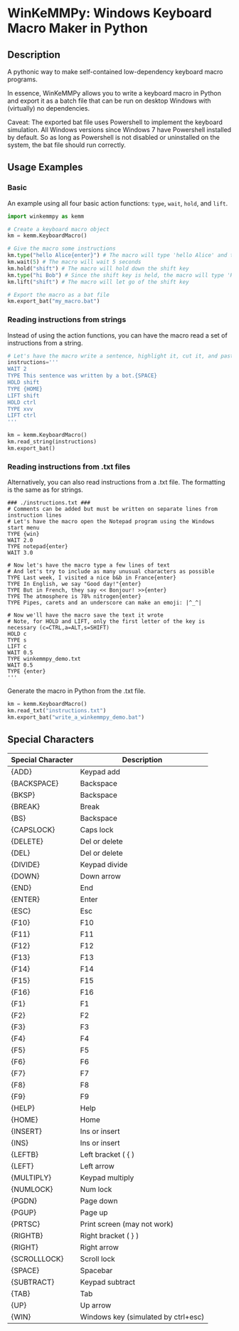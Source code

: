 # WinKeMMPy: Windows Keyboard Macro Maker in Python

## Description

A pythonic way to make self-contained low-dependency keyboard macro programs.

In essence, WinKeMMPy allows you to write a keyboard macro in Python and export it as a batch file that can be run on desktop Windows with (virtually) no dependencies.

Caveat: The exported bat file uses Powershell to implement the keyboard simulation. All Windows versions since Windows 7 have Powershell installed by default. So as long as Powershell is not disabled or uninstalled on the system, the bat file should run correctly.

## Usage Examples
### Basic
An example using all four basic action functions: `type`, `wait`, `hold`, and `lift`.
```python
import winkemmpy as kemm

# Create a keyboard macro object
km = kemm.KeyboardMacro()

# Give the macro some instructions
km.type("hello Alice{enter}") # The macro will type 'hello Alice' and then press the enter key
km.wait(5) # The macro will wait 5 seconds
km.hold("shift") # The macro will hold down the shift key
km.type("hi Bob") # Since the shift key is held, the macro will type 'HI BOB'
km.lift("shift") # The macro will let go of the shift key

# Export the macro as a bat file
km.export_bat("my_macro.bat")
```

### Reading instructions from strings
Instead of using the action functions, you can have the macro read a set of instructions from a string.
```python
# Let's have the macro write a sentence, highlight it, cut it, and paste it twice
instructions='''
WAIT 2
TYPE This sentence was written by a bot.{SPACE}
HOLD shift
TYPE {HOME}
LIFT shift
HOLD ctrl
TYPE xvv
LIFT ctrl
'''

km = kemm.KeyboardMacro()
km.read_string(instructions)
km.export_bat()
```


### Reading instructions from .txt files
Alternatively, you can also read instructions from a .txt file. The formatting is the same as for strings.
```text
### ./instructions.txt ###
# Comments can be added but must be written on separate lines from instruction lines
# Let's have the macro open the Notepad program using the Windows start menu
TYPE {win}
WAIT 2.0
TYPE notepad{enter}
WAIT 3.0

# Now let's have the macro type a few lines of text
# And let's try to include as many unusual characters as possible
TYPE Last week, I visited a nice b&b in France{enter}
TYPE In English, we say "Good day!"{enter}
TYPE But in French, they say << Bonjour! >>{enter}
TYPE The atmosphere is 78% nitrogen{enter}
TYPE Pipes, carets and an underscore can make an emoji: |^_^|

# Now we'll have the macro save the text it wrote
# Note, for HOLD and LIFT, only the first letter of the key is necessary (c=CTRL,a=ALT,s=SHIFT)
HOLD c
TYPE s
LIFT c
WAIT 0.5
TYPE winkemmpy_demo.txt
WAIT 0.5
TYPE {enter}
'''
```
Generate the macro in Python from the .txt file.
```python
km = kemm.KeyboardMacro()
km.read_txt("instructions.txt")
km.export_bat("write_a_winkemmpy_demo.bat")
```

## Special Characters

| Special Character | Description |
| --- | --- |
| {ADD} | Keypad add |
| {BACKSPACE} | Backspace |
| {BKSP} | Backspace |
| {BREAK} | Break |
| {BS} | Backspace |
| {CAPSLOCK} | Caps lock |
| {DELETE} | Del or delete |
| {DEL} | Del or delete |
| {DIVIDE} | Keypad divide |
| {DOWN} | Down arrow |
| {END} | End |
| {ENTER} | Enter |
| {ESC} | Esc |
| {F10} | F10 |
| {F11} | F11 |
| {F12} | F12 |
| {F13} | F13 |
| {F14} | F14 |
| {F15} | F15 |
| {F16} | F16 |
| {F1} | F1 |
| {F2} | F2 |
| {F3} | F3 |
| {F4} | F4 |
| {F5} | F5 |
| {F6} | F6 |
| {F7} | F7 |
| {F8} | F8 |
| {F9} | F9 |
| {HELP} | Help |
| {HOME} | Home |
| {INSERT} | Ins or insert |
| {INS} | Ins or insert |
| {LEFTB} | Left bracket ( { ) |
| {LEFT} | Left arrow |
| {MULTIPLY} | Keypad multiply |
| {NUMLOCK} | Num lock |
| {PGDN} | Page down |
| {PGUP} | Page up |
| {PRTSC} | Print screen (may not work) |
| {RIGHTB} | Right bracket ( } ) |
| {RIGHT} | Right arrow |
| {SCROLLLOCK} | Scroll lock |
| {SPACE} | Spacebar |
| {SUBTRACT} | Keypad subtract |
| {TAB} | Tab |
| {UP} | Up arrow |
| {WIN} | Windows key (simulated by ctrl+esc) |
